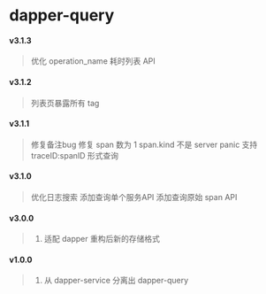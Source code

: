 # dapper-query
#### v3.1.3
> 优化 operation_name 耗时列表 API

#### v3.1.2
> 列表页暴露所有 tag

#### v3.1.1
> 修复备注bug
> 修复 span 数为 1 span.kind 不是 server panic
> 支持 traceID:spanID 形式查询

#### v3.1.0
> 优化日志搜索
> 添加查询单个服务API 
> 添加查询原始 span API

#### v3.0.0
> 1. 适配 dapper 重构后新的存储格式

#### v1.0.0
> 1. 从 dapper-service 分离出 dapper-query
